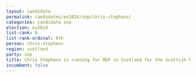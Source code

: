 ```yaml
---
layout: candidate
permalink: candidates/eu2014/snp/chris-stephens/
categories: candidate snp
election: eu2014
list-rank: 6
list-rank-ordinal: 6th
person: chris-stephens
region: scotland
party: snp
title: Chris Stephens is running for MEP in Scotland for the Scottish National Party
incumbent: false
---
```

